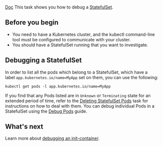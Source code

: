 [Doc](https://kubernetes.io/docs/tasks/debug/debug-application/debug-statefulset/)
This task shows you how to debug a [StatefulSet](../../Workloads/Workload%20Management/StatefulSet.md).

## Before you begin[](https://kubernetes.io/docs/tasks/debug/debug-application/debug-statefulset/#before-you-begin)

- You need to have a Kubernetes cluster, and the kubectl command-line tool must be configured to communicate with your cluster.
- You should have a StatefulSet running that you want to investigate.

## Debugging a StatefulSet[](https://kubernetes.io/docs/tasks/debug/debug-application/debug-statefulset/#debugging-a-statefulset)

In order to list all the pods which belong to a StatefulSet, which have a label `app.kubernetes.io/name=MyApp` set on them, you can use the following:

```shell
kubectl get pods -l app.kubernetes.io/name=MyApp
```

If you find that any Pods listed are in `Unknown` or `Terminating` state for an extended period of time, refer to the [Deleting StatefulSet Pods](https://kubernetes.io/docs/tasks/run-application/delete-stateful-set/) task for instructions on how to deal with them. You can debug individual Pods in a StatefulSet using the [Debug Pods](Debug%20Pods.md) guide.

## What's next[](https://kubernetes.io/docs/tasks/debug/debug-application/debug-statefulset/#what-s-next)

Learn more about [debugging an init-container](https://kubernetes.io/docs/tasks/debug/debug-application/debug-init-containers/).